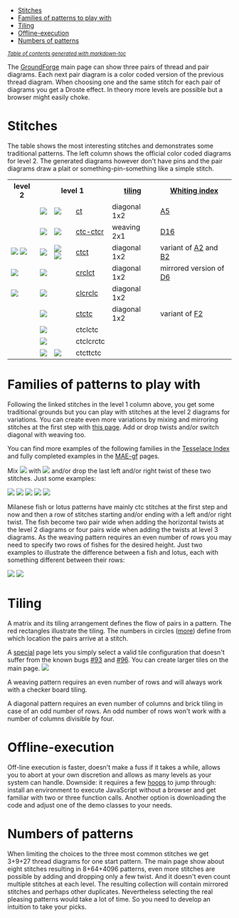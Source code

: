 - [Stitches](#stitches)
- [Families of patterns to play with](#families-of-patterns-to-play-with)
- [Tiling](#tiling)
- [Offline-execution](#offline-execution)
- [Numbers of patterns](#numbers-of-patterns)

<sub><i><a href='http://ecotrust-canada.github.io/markdown-toc/'>Table of contents generated with markdown-toc</a></i></sub>


The [GroundForge] main page can show three pairs of thread and pair diagrams.
Each next pair diagram is a color coded version of the previous thread diagram.
When choosing one and the same stitch for each pair of diagrams you get a Droste effect.
In theory more levels are possible but a browser might easily choke.

Stitches
========

The table shows the most interesting stitches and demonstrates some traditional patterns.
The left column shows the official color coded diagrams for level 2.
The generated diagrams however don't have pins and the pair diagrams
draw a plait or something-pin-something like a simple stitch.

<table>
    <tr>
        <th>level 2</th>
        <th colspan="3">level 1</th>
        <th><a href="#Tiling">tiling</a></th>
        <th><a href="Whiting-index">Whiting index</a></th>
    </tr>
    <tr>
        <td></td>
        <td><img src="/GroundForge/stitches/ct.png"></td>
        <td><img src="/GroundForge/stitches/ct-color1.png"></td>
        <td><a href="/GroundForge/index.html?m=5-;bricks;7;5;0;0&s1=ct&s2=ctct&s3=&#diagrams"
        >ct</a></td>
        <td>diagonal 1x2</td>
        <td><a href="http://gwydir.demon.co.uk/jo/lace/whiting/page75.htm">A5</a></td>
    </tr>
    <tr>
        <td></td>
        <td><img src="/GroundForge/stitches/ctc-ctcr.png"></td>
        <td><img src="/GroundForge/stitches/ctc-ctcr-color.png"></td>
        <td>
            <a href="/GroundForge/index.html?m=8%0A1;checker;8;6;0;0&s1=A1%3Dctc,A2%3Dctcr&s2=ctc,A24%3Dtctct,A12%3Dctcr,A13%3Dctcr,A20%3Dctc,A21%3Dctcl,A23%3Dctcl&s3=ctct"
            >ctc-ctcr</a></td>
        <td>weaving 2x1</td>
        <td><a href="http://gwydir.demon.co.uk/jo/lace/whiting/page150.htm">D16</a></td>
    </tr>
    <tr>
        <td><img src="/GroundForge/stitches/ctct-color2a.png"> <img src="/GroundForge/stitches/ctct-color2b.png"></td>
        <td><img src="/GroundForge/stitches/ctct.png"></td>
        <td><img src="/GroundForge/stitches/ctct-color1a.png"> <img src="/GroundForge/stitches/ctct-color1b.png"></td>
        <td><a href="/GroundForge/index.html?m=5-;bricks;7;5;0;0&s1=ctct&s2=cross=ctct,twist=ct&s3=&#diagrams"
        >ctct</a></td>
        <td>diagonal 1x2</td>
        <td>variant of <a href="http://gwydir.demon.co.uk/jo/lace/whiting/page71.htm">A2</a> and <a href="http://gwydir.demon.co.uk/jo/lace/whiting/page95.htm">B2</a></td>
    </tr>
    <tr>
        <td><img src="/GroundForge/stitches/crclct-color2.png"></td>
        <td><img src="/GroundForge/stitches/crclct.png"></td>
        <td></td>
        <td><a href="/GroundForge/index.html?m=5-;bricks;7;5;0;0&s1=crclct&s2=ctct,B12=ct,B15=ct,B16=ct&s3=&#diagrams"
        >crclct</a></td>
        <td>diagonal 1x2</td>
        <td>mirrored version of <a href="http://gwydir.demon.co.uk/jo/lace/whiting/page139.htm">D6</a></td>
    </tr>
    <tr>
        <td><img src="/GroundForge/stitches/clcrclc-color2.png"></td>
        <td><img src="/GroundForge/stitches/clcrclc.png"></td>
        <td></td>
        <td>
            <a href="/GroundForge/index.html?m=5-;bricks;7;5;0;0&s1=clcrclc&s2=ctc,B13=ctcrrctcrr,B15=ctcll,B16=ctctt&s3=&#diagrams"
            >clcrclc</a></td>
        <td>diagonal 1x2</td>
        <td></td>
    </tr>
    <tr>
        <td></td>
        <td><img src="/GroundForge/stitches/ctctc.png"></td>
        <td></td>
        <td>
            <a href="/GroundForge/index.html?m=5-;bricks;7;5;0;0&s1=ctctc&s2=ctc,B14=ctcll,B15=ctcrr,B16=ctctt&s3=&#diagrams"
            >ctctc</a></td>
        <td>diagonal 1x2</td>
        <td>variant of <a href="http://gwydir.demon.co.uk/jo/lace/whiting/page178.htm">F2</a></td>
    </tr>
    <tr>
        <td></td>
        <td><img src="/GroundForge/stitches/ctclctc.png"></td>
        <td></td>
        <td>ctclctc</td>
        <td></td>
        <td></td>
    </tr>
    <tr>
        <td></td>
        <td><img src="/GroundForge/stitches/ctclcrctc.png"></td>
        <td></td>
        <td>ctclcrctc</td>
        <td></td>
        <td></td>
    </tr>
    <tr>
        <td></td>
        <td><img src="/GroundForge/stitches/ctcttctc.png"></td>
        <td><img src="/GroundForge/stitches/ctcttctc-color1.png"></td>
        <td>ctcttctc</td>
        <td></td>
        <td></td>
    </tr>
</table>

Families of patterns to play with
=================================

Following the linked stitches in the level 1 column above, you get some traditional grounds
but you can play with stitches at the level 2 diagrams for variations.
You can create even more variations by mixing and mirroring stitches at the first step with [this page].
Add or drop twists and/or switch diagonal with weaving too.

You can find more examples of the following families in the [Tesselace Index](Tesselace-Index)
and fully completed examples in the [MAE-gf](https://github.com/MAETempels/MAE-gf/wiki) pages.

Mix
![](/GroundForge/stitches/crclct.png) with ![](/GroundForge/stitches/ctct.png)
and/or drop the last left and/or right twist of these two stitches.
Just some examples:

![](/GroundForge/tl/130.png)
![](/GroundForge/tl/129.png)
![](/GroundForge/tl/133.png)
![](/GroundForge/tl/115.png)
![](/GroundForge/tl/118.png)

Milanese fish or lotus patterns have mainly ctc stitches at the first step
and now and then a row of stitches starting and/or ending with a left and/or right twist.
The fish become two pair wide when adding the horizontal twists at the level 2 diagrams
or four pairs wide when adding the twists at level 3 diagrams.
As the weaving pattern requires an even number of rows 
you may need to specify two rows of fishes for the desired height.
Just two examples to illustrate the difference between a fish and lotus, each with something different between their rows:

![](/GroundForge/tl/169.png)
![](/GroundForge/tl/173.png)



Tiling
======

A matrix and its tiling arrangement defines the flow of pairs in a pattern.
The red rectangles illustrate the tiling.
The numbers in circles ([more](/GroundForge/images/matrix-template.png))
define from which location the pairs arrive at a stitch.

A [special] page lets you simply select a valid tile configuration
that doesn't suffer from the known bugs [#93] and [#96].
You can create larger tiles on the main page.
![](/GroundForge/images/base-patterns.png)


A weaving pattern requires an even number of rows and
will always work with a checker board tiling.

A diagonal pattern requires an even number of columns
and brick tiling in case of an odd number of rows.
An odd number of rows won't work with a number of columns divisible by four.


Offline-execution
=================

Off-line execution is faster, doesn't make a fuss if it takes a while,
allows you to abort at your own discretion and allows as many levels as your system can handle.
Downside: it requires a few [hoops] to jump through:
install an environment to execute JavaScript without a browser and get familiar with two or three function calls.
Another option is downloading the code and adjust one of the demo classes to your needs.

Numbers of patterns
===================

When limiting the choices to the three most common stitches
we get 3+9+27 thread diagrams for one start pattern.
The main page show about eight stitches resulting in 8+64+4096 patterns,
even more stitches are possible by adding and dropping only a few twist.
And it doesn't even count multiple stitches at each level.
The resulting collection will contain mirrored stitches and perhaps other duplicates.
Nevertheless selecting the real pleasing patterns would take a lot of time.
So you need to develop an intuition to take your picks.

[#96]: https://github.com/d-bl/GroundForge/issues/96
[#93]: https://github.com/d-bl/GroundForge/issues/93
[GroundForge]: /GroundForge/
[special]: /GroundForge/stitches.html
[this page]: /GroundForge/stitches.html
[hoops]: https://github.com/d-bl/GroundForge/blob/master/docs/API.md